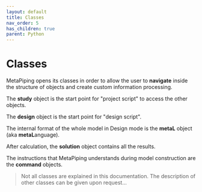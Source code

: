 ```yaml
---
layout: default
title: Classes
nav_order: 5
has_children: true
parent: Python
---
```


# Classes

MetaPiping opens its classes in order to allow the user to **navigate** inside the structure of objects and create custom information processing.

The **study** object is the start point for "project script" to access the other objects.

The **design** object is the start point for "design script".

The internal format of the whole model in Design mode is the **metaL** object (aka **metaL**anguage).

After calculation, the **solution** object contains all the results.

The instructions that MetaPiping understands during model construction are the **command** objects.

>Not all classes are explained in this documentation. The description of other classes can be given upon request...
